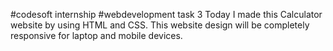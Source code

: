  #codesoft internship 
 #webdevelopment
 task 3
Today I made this Calculator website by using HTML and CSS.
This website design will be completely responsive for laptop and mobile devices.
